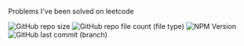 Problems I've been solved on leetcode

 ![GitHub repo size](https://img.shields.io/github/repo-size/BaraSedih11/LeetCode) ![GitHub repo file count (file type)](https://img.shields.io/github/directory-file-count/BaraSedih11/ImageHW1)  ![NPM Version](https://img.shields.io/npm/v/npm) ![GitHub last commit (branch)](https://img.shields.io/github/last-commit/BaraSedih11/LeetCode/main)

